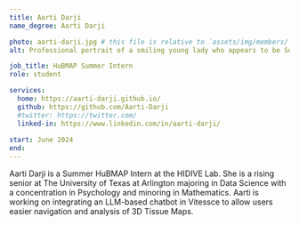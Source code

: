 ```yaml
---
title: Aarti Darji
name_degree: Aarti Darji

photo: aarti-darji.jpg # this file is relative to `assets/img/members/`
alt: Professional portrait of a smiling young lady who appears to be South Asian with long wavy black hair and round glasses with a black frame sitting cross-legged on a blue chair. She's wearing a black blazer and pants with a blurred bookshelf in the background. 

job_title: HuBMAP Summer Intern
role: student 

services:
  home: https://aarti-darji.github.io/
  github: https://github.com/Aarti-Darji
  #twitter: https://twitter.com/
  linked-in: https://www.linkedin.com/in/aarti-darji/
  
start: June 2024
end:
---
```

Aarti Darji is a Summer HuBMAP Intern at the HIDIVE Lab. She is a rising senior at The University of Texas at Arlington majoring in Data Science with a concentration in Psychology and minoring in Mathematics. Aarti is working on integrating an LLM-based chatbot in Vitessce to allow users easier navigation and analysis of 3D Tissue Maps.
